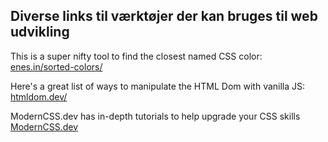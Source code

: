 ## Diverse links til værktøjer der kan bruges til web udvikling

This is a super nifty tool to find the closest named CSS color:  
[enes.in/sorted-colors/](enes.in/sorted-colors/)

Here's a great list of ways to manipulate the HTML Dom with vanilla JS:  
[htmldom.dev/](htmldom.dev/)

ModernCSS.dev has in-depth tutorials to help upgrade your CSS skills  
[ModernCSS.dev](ModernCSS.dev)
